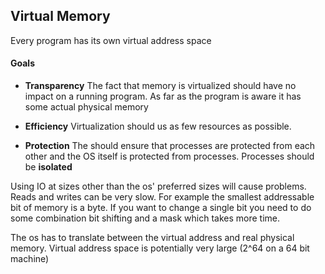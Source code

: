 ## Virtual Memory

Every program has its own virtual address space


#### Goals

* **Transparency**  The fact that memory is virtualized should have no impact on a running program. As far as the program is aware it has some actual physical memory

* **Efficiency** Virtualization should us as few resources as possible.

* **Protection** The should ensure that processes are protected from each other and the OS itself is protected from processes. Processes should be **isolated**

Using IO at sizes other than the os' preferred sizes will cause problems. Reads and writes can be very slow. For example the smallest addressable bit of memory is a byte. If you want to change a single bit you need to do some combination bit shifting and a mask which takes more time.


The os has to translate between the virtual address and real physical memory. Virtual address space is potentially very large (2^64 on a 64 bit machine)


